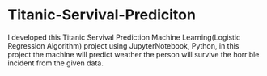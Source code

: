 # Titanic-Servival-Prediciton
I developed this Titanic Servival Prediction Machine Learning(Logistic Regression Algorithm) project using JupyterNotebook, Python, in this project the machine will predict weather the person will survive the horrible incident from the given data. 
